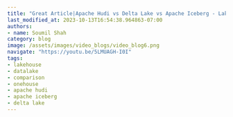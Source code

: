 ```yaml
---
title: "Great Article|Apache Hudi vs Delta Lake vs Apache Iceberg - Lakehouse Feature Comparison by OneHouse"
last_modified_at: 2023-10-13T16:54:38.964863-07:00
authors:
- name: Soumil Shah
category: blog
image: /assets/images/video_blogs/video_blog6.png
navigate: "https://youtu.be/5LMUAGH-I0I"
tags:
- lakehouse
- datalake
- comparison
- onehouse
- apache hudi
- apache iceberg
- delta lake
---
```


